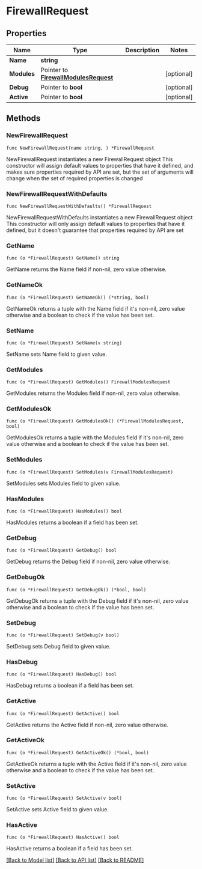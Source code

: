# FirewallRequest

## Properties

Name | Type | Description | Notes
------------ | ------------- | ------------- | -------------
**Name** | **string** |  | 
**Modules** | Pointer to [**FirewallModulesRequest**](FirewallModulesRequest.md) |  | [optional] 
**Debug** | Pointer to **bool** |  | [optional] 
**Active** | Pointer to **bool** |  | [optional] 

## Methods

### NewFirewallRequest

`func NewFirewallRequest(name string, ) *FirewallRequest`

NewFirewallRequest instantiates a new FirewallRequest object
This constructor will assign default values to properties that have it defined,
and makes sure properties required by API are set, but the set of arguments
will change when the set of required properties is changed

### NewFirewallRequestWithDefaults

`func NewFirewallRequestWithDefaults() *FirewallRequest`

NewFirewallRequestWithDefaults instantiates a new FirewallRequest object
This constructor will only assign default values to properties that have it defined,
but it doesn't guarantee that properties required by API are set

### GetName

`func (o *FirewallRequest) GetName() string`

GetName returns the Name field if non-nil, zero value otherwise.

### GetNameOk

`func (o *FirewallRequest) GetNameOk() (*string, bool)`

GetNameOk returns a tuple with the Name field if it's non-nil, zero value otherwise
and a boolean to check if the value has been set.

### SetName

`func (o *FirewallRequest) SetName(v string)`

SetName sets Name field to given value.


### GetModules

`func (o *FirewallRequest) GetModules() FirewallModulesRequest`

GetModules returns the Modules field if non-nil, zero value otherwise.

### GetModulesOk

`func (o *FirewallRequest) GetModulesOk() (*FirewallModulesRequest, bool)`

GetModulesOk returns a tuple with the Modules field if it's non-nil, zero value otherwise
and a boolean to check if the value has been set.

### SetModules

`func (o *FirewallRequest) SetModules(v FirewallModulesRequest)`

SetModules sets Modules field to given value.

### HasModules

`func (o *FirewallRequest) HasModules() bool`

HasModules returns a boolean if a field has been set.

### GetDebug

`func (o *FirewallRequest) GetDebug() bool`

GetDebug returns the Debug field if non-nil, zero value otherwise.

### GetDebugOk

`func (o *FirewallRequest) GetDebugOk() (*bool, bool)`

GetDebugOk returns a tuple with the Debug field if it's non-nil, zero value otherwise
and a boolean to check if the value has been set.

### SetDebug

`func (o *FirewallRequest) SetDebug(v bool)`

SetDebug sets Debug field to given value.

### HasDebug

`func (o *FirewallRequest) HasDebug() bool`

HasDebug returns a boolean if a field has been set.

### GetActive

`func (o *FirewallRequest) GetActive() bool`

GetActive returns the Active field if non-nil, zero value otherwise.

### GetActiveOk

`func (o *FirewallRequest) GetActiveOk() (*bool, bool)`

GetActiveOk returns a tuple with the Active field if it's non-nil, zero value otherwise
and a boolean to check if the value has been set.

### SetActive

`func (o *FirewallRequest) SetActive(v bool)`

SetActive sets Active field to given value.

### HasActive

`func (o *FirewallRequest) HasActive() bool`

HasActive returns a boolean if a field has been set.


[[Back to Model list]](../README.md#documentation-for-models) [[Back to API list]](../README.md#documentation-for-api-endpoints) [[Back to README]](../README.md)


